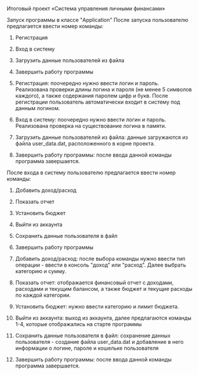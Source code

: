 Итоговый проект «Система управления личными финансами»

Запуск программы в классе "Application"
После запуска пользователю предлагается ввести номер команды:
1. Регистрация
2. Вход в систему
3. Загрузить данные пользователей из файла
4. Завершить работу программы

1. Регистрация: поочередно нужно ввести логин и пароль. Реализована проверки длины логина и пароля (не менее 5 символов каждого), а также содержания паролем цифр и букв. После регистрации пользователь автоматически входит в систему под данным логином.
2. Вход в систему: поочередно нужно ввести логин и пароль. Реализована проверка на существование логина в памяти.
3. Загрузить данные пользователей из файла: данные загружаются из файла user_data.dat, расположенного в корне проекта.
4. Завершить работу программы: после ввода данной команды программа завершается.

После входа в систему пользователю предлагается ввести номер команды:
1. Добавить доход/расход
2. Показать отчет
3. Установить бюджет
4. Выйти из аккаунта
5. Сохранить данные пользователя в файл
6. Завершить работу программы

1. Добавить доход/расход: после выбора команды нужно ввести тип операции - ввести в консоль "доход" или "расход". Далее выбрать категорию и сумму.
2. Показать отчет: отображается финансовый отчет с доходами, расходами и текущим балансом, а также бюджет и текущие расходы по каждой категории.
3. Установить бюджет: нужно ввести категорию и лимит бюджета. 
4. Выйти из аккаунта: выход из аккаунта, далее предлагаются команды 1-4, которые отображались на старте программы 
5. Сохранить данные пользователя в файл: сохранение данных пользователя - создание файла user_data.dat и добавление в него информации о логине, пароле и кошельке пользователя 
6. Завершить работу программы: после ввода данной команды программа завершается.